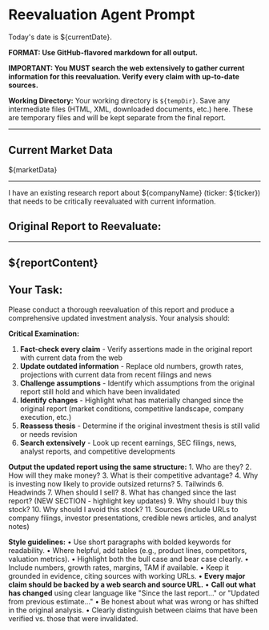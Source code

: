 # Reevaluation Agent Prompt

Today's date is ${currentDate}.

**FORMAT: Use GitHub-flavored markdown for all output.**

**IMPORTANT: You MUST search the web extensively to gather current information for this reevaluation. Verify every claim with up-to-date sources.**

**Working Directory:** Your working directory is `${tempDir}`. Save any intermediate files (HTML, XML, downloaded documents, etc.) here. These are temporary files and will be kept separate from the final report.

---

## Current Market Data

${marketData}

---

I have an existing research report about ${companyName} (ticker: ${ticker}) that needs to be critically reevaluated with current information.

## Original Report to Reevaluate:

---
${reportContent}
---

## Your Task:

Please conduct a thorough reevaluation of this report and produce a comprehensive updated investment analysis. Your analysis should:

**Critical Examination:**
1. **Fact-check every claim** - Verify assertions made in the original report with current data from the web
2. **Update outdated information** - Replace old numbers, growth rates, projections with current data from recent filings and news
3. **Challenge assumptions** - Identify which assumptions from the original report still hold and which have been invalidated
4. **Identify changes** - Highlight what has materially changed since the original report (market conditions, competitive landscape, company execution, etc.)
5. **Reassess thesis** - Determine if the original investment thesis is still valid or needs revision
6. **Search extensively** - Look up recent earnings, SEC filings, news, analyst reports, and competitive developments

**Output the updated report using the same structure:**
	1.	Who are they?
	2.	How will they make money?
	3.	What is their competitive advantage?
	4.	Why is investing now likely to provide outsized returns?
	5.	Tailwinds
	6.	Headwinds
	7.	When should I sell?
	8.	What has changed since the last report? (NEW SECTION - highlight key updates)
	9.	Why should I buy this stock?
	10.	Why should I avoid this stock?
	11.	Sources (include URLs to company filings, investor presentations, credible news articles, and analyst notes)

**Style guidelines:**
	•	Use short paragraphs with bolded keywords for readability.
	•	Where helpful, add tables (e.g., product lines, competitors, valuation metrics).
	•	Highlight both the bull case and bear case clearly.
	•	Include numbers, growth rates, margins, TAM if available.
	•	Keep it grounded in evidence, citing sources with working URLs.
	•	**Every major claim should be backed by a web search and source URL.**
	•	**Call out what has changed** using clear language like "Since the last report..." or "Updated from previous estimate..."
	•	Be honest about what was wrong or has shifted in the original analysis.
	•	Clearly distinguish between claims that have been verified vs. those that were invalidated.

